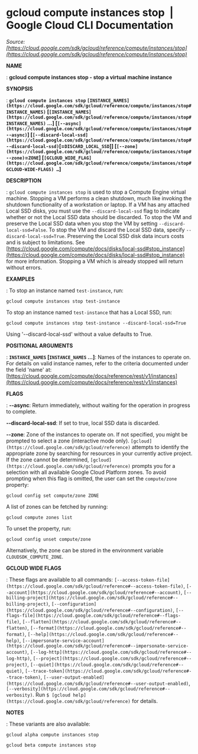 # gcloud compute instances stop  |  Google Cloud CLI Documentation

*Source: [https://cloud.google.com/sdk/gcloud/reference/compute/instances/stop](https://cloud.google.com/sdk/gcloud/reference/compute/instances/stop)*

**NAME**

: **gcloud compute instances stop - stop a virtual machine instance**

**SYNOPSIS**

: **`gcloud compute instances stop` `[INSTANCE_NAMES](https://cloud.google.com/sdk/gcloud/reference/compute/instances/stop#INSTANCE_NAMES)` [`[INSTANCE_NAMES](https://cloud.google.com/sdk/gcloud/reference/compute/instances/stop#INSTANCE_NAMES)` …] [`[--async](https://cloud.google.com/sdk/gcloud/reference/compute/instances/stop#--async)`] [`[--discard-local-ssd](https://cloud.google.com/sdk/gcloud/reference/compute/instances/stop#--discard-local-ssd)`[=`DISCARD_LOCAL_SSD`]] [`[--zone](https://cloud.google.com/sdk/gcloud/reference/compute/instances/stop#--zone)`=`ZONE`] [`[GCLOUD_WIDE_FLAG](https://cloud.google.com/sdk/gcloud/reference/compute/instances/stop#GCLOUD-WIDE-FLAGS) …`]**

**DESCRIPTION**

: `gcloud compute instances stop` is used to stop a Compute Engine
virtual machine. Stopping a VM performs a clean shutdown, much like invoking the
shutdown functionality of a workstation or laptop.
If a VM has any attached Local SSD disks, you must use the
`--discard-local-ssd` flag to indicate whether or not the Local SSD
data should be discarded. To stop the VM and preserve the Local SSD data when
you stop the VM by setting `--discard-local-ssd=False`.
To stop the VM and discard the Local SSD data, specify
`--discard-local-ssd=True`.
Preserving the Local SSD disk data incurs costs and is subject to limitations.
See [https://cloud.google.com/compute/docs/disks/local-ssd#stop_instance](https://cloud.google.com/compute/docs/disks/local-ssd#stop_instance)
for more information.
Stopping a VM which is already stopped will return without errors.

**EXAMPLES**

: To stop an instance named `test-instance`, run:

```
gcloud compute instances stop test-instance
```

To stop an instance named `test-instance` that has a Local SSD, run:

```
gcloud compute instances stop test-instance --discard-local-ssd=True
```

Using '--discard-local-ssd' without a value defaults to True.

**POSITIONAL ARGUMENTS**

: **`INSTANCE_NAMES` [`INSTANCE_NAMES` …]**:
Names of the instances to operate on. For details on valid instance names, refer
to the criteria documented under the field 'name' at: [https://cloud.google.com/compute/docs/reference/rest/v1/instances](https://cloud.google.com/compute/docs/reference/rest/v1/instances)

**FLAGS**

: **--async**:
Return immediately, without waiting for the operation in progress to complete.

**--discard-local-ssd**:
If set to true, local SSD data is discarded.

**--zone**:
Zone of the instances to operate on. If not specified, you might be prompted to
select a zone (interactive mode only). `[gcloud](https://cloud.google.com/sdk/gcloud/reference)` attempts to identify the
appropriate zone by searching for resources in your currently active project. If
the zone cannot be determined, `[gcloud](https://cloud.google.com/sdk/gcloud/reference)` prompts you for a selection with
all available Google Cloud Platform zones.
To avoid prompting when this flag is omitted, the user can set the
``compute/zone`` property:

```
gcloud config set compute/zone ZONE
```

A list of zones can be fetched by running:

```
gcloud compute zones list
```

To unset the property, run:

```
gcloud config unset compute/zone
```

Alternatively, the zone can be stored in the environment variable
``CLOUDSDK_COMPUTE_ZONE``.

**GCLOUD WIDE FLAGS**

: These flags are available to all commands: `[--access-token-file](https://cloud.google.com/sdk/gcloud/reference#--access-token-file)`,
`[--account](https://cloud.google.com/sdk/gcloud/reference#--account)`, `[--billing-project](https://cloud.google.com/sdk/gcloud/reference#--billing-project)`,
`[--configuration](https://cloud.google.com/sdk/gcloud/reference#--configuration)`,
`[--flags-file](https://cloud.google.com/sdk/gcloud/reference#--flags-file)`,
`[--flatten](https://cloud.google.com/sdk/gcloud/reference#--flatten)`, `[--format](https://cloud.google.com/sdk/gcloud/reference#--format)`, `[--help](https://cloud.google.com/sdk/gcloud/reference#--help)`, `[--impersonate-service-account](https://cloud.google.com/sdk/gcloud/reference#--impersonate-service-account)`,
`[--log-http](https://cloud.google.com/sdk/gcloud/reference#--log-http)`,
`[--project](https://cloud.google.com/sdk/gcloud/reference#--project)`, `[--quiet](https://cloud.google.com/sdk/gcloud/reference#--quiet)`, `[--trace-token](https://cloud.google.com/sdk/gcloud/reference#--trace-token)`, `[--user-output-enabled](https://cloud.google.com/sdk/gcloud/reference#--user-output-enabled)`,
`[--verbosity](https://cloud.google.com/sdk/gcloud/reference#--verbosity)`.
Run `$ [gcloud help](https://cloud.google.com/sdk/gcloud/reference)` for details.

**NOTES**

: These variants are also available:

```
gcloud alpha compute instances stop
```

```
gcloud beta compute instances stop
```